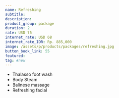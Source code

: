```yaml
---
name: Refreshing
subtitle:
description:
product_group: package
duration: 2
rate: USD 75
internet_rate: USD 68
internet_rate_IDR: Rp. 885,000
image: /assets/p/products/packages/refreshing.jpg
button_book_link: 55
featured:
tag: #new
---
```


- Thalasso foot wash
- Body Steam
- Balinese massage
- Refreshing facial
